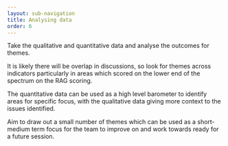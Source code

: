 ```yaml
---
layout: sub-navigation
title: Analysing data
order: 6
---
```


Take the qualitative and quantitative data and analyse the outcomes for themes.

It is likely there will be overlap in discussions, so look for themes across indicators particularly in areas which scored on the lower end of the spectrum on the RAG scoring.

The quantitative data can be used as a high level barometer to identify areas for specific focus, with the qualitative data giving more context to the issues identified.

Aim to draw out a small number of themes which can be used as a short-medium term focus for the team to improve on and work towards ready for a future session.
